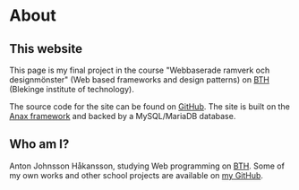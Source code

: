 About
=====

This website
------------

This page is my final project in the course "Webbaserade ramverk och designmönster"
(Web based frameworks and design patterns) on [BTH](https://www.bth.se/) (Blekinge institute of technology).

The source code for the site can be found on [GitHub](https://github.com/EvilBengt/bthramverk1-proj).
The site is built on the [Anax framework](https://github.com/canax) and backed by a MySQL/MariaDB database.

Who am I?
---------

Anton Johnsson Håkansson, studying Web programming on [BTH](https://www.bth.se/).
Some of my own works and other school projects are available on  [my GitHub](https://github.com/EvilBengt).
